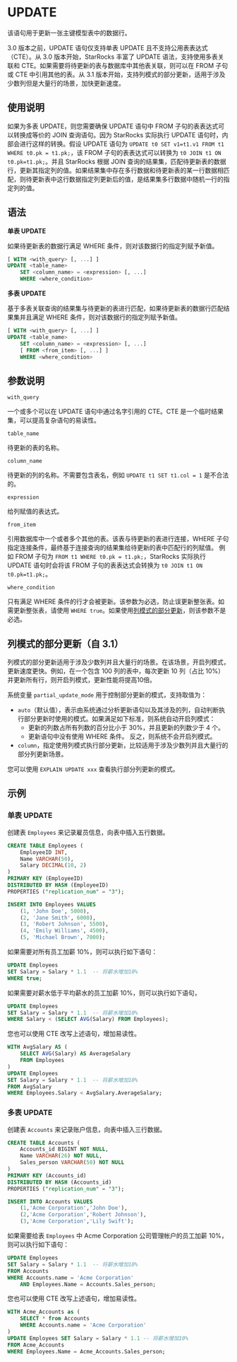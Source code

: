 # UPDATE

该语句用于更新一张主键模型表中的数据行。

3.0 版本之前，UPDATE 语句仅支持单表 UPDATE 且不支持公用表表达式（CTE）。从 3.0 版本开始，StarRocks 丰富了 UPDATE 语法，支持使用多表关联和 CTE。如果需要将待更新的表与数据库中其他表关联，则可以在 FROM 子句或 CTE 中引用其他的表。从 3.1 版本开始，支持列模式的部分更新，适用于涉及少数列但是大量行的场景，加快更新速度。

## 使用说明

如果为多表 UPDATE，则您需要确保 UPDATE 语句中 FROM 子句的表表达式可以转换成等价的 JOIN 查询语句。因为 StarRocks 实际执行 UPDATE 语句时，内部会进行这样的转换。假设 UPDATE 语句为 `UPDATE t0 SET v1=t1.v1 FROM t1 WHERE t0.pk = t1.pk;`，该 FROM 子句的表表达式可以转换为 `t0 JOIN t1 ON t0.pk=t1.pk;`。并且 StarRocks 根据 JOIN 查询的结果集，匹配待更新表的数据行，更新其指定列的值。如果结果集中存在多行数据和待更新表的某一行数据相匹配，则待更新表中这行数据指定列更新后的值，是结果集多行数据中随机一行的指定列的值。

## 语法

**单表 UPDATE**

如果待更新表的数据行满足 WHERE 条件，则对该数据行的指定列赋予新值。

```SQL
[ WITH <with_query> [, ...] ]
UPDATE <table_name>
    SET <column_name> = <expression> [, ...]
    WHERE <where_condition>
```

**多表 UPDATE**

基于多表关联查询的结果集与待更新的表进行匹配，如果待更新表的数据行匹配结果集并且满足 WHERE 条件，则对该数据行的指定列赋予新值。

```SQL
[ WITH <with_query> [, ...] ]
UPDATE <table_name>
    SET <column_name> = <expression> [, ...]
    [ FROM <from_item> [, ...] ]
    WHERE <where_condition>
```

## 参数说明

`with_query`

一个或多个可以在 UPDATE 语句中通过名字引用的 CTE。CTE 是一个临时结果集，可以提高复杂语句的易读性。

`table_name`

待更新的表的名称。

`column_name`

待更新的列的名称。不需要包含表名，例如 `UPDATE t1 SET t1.col = 1` 是不合法的。

`expression`

给列赋值的表达式。

`from_item`

引用数据库中一个或者多个其他的表。该表与待更新的表进行连接，WHERE 子句指定连接条件，最终基于连接查询的结果集给待更新的表中匹配行的列赋值。 例如 FROM 子句为 `FROM t1 WHERE t0.pk = t1.pk;`，StarRocks 实际执行 UPDATE 语句时会将该 FROM 子句的表表达式会转换为 `t0 JOIN t1 ON t0.pk=t1.pk;`。

`where_condition`

只有满足 WHERE 条件的行才会被更新。该参数为必选，防止误更新整张表。如需更新整张表，请使用 `WHERE true`。如果使用[列模式的部分更新](#列模式的部分更新自-31)，则该参数不是必选。

## 列模式的部分更新（自 3.1）

列模式的部分更新适用于涉及少数列并且大量行的场景。在该场景，开启列模式，更新速度更快。例如，在一个包含 100 列的表中，每次更新 10 列（占比 10%）并更新所有行，则开启列模式，更新性能将提高10倍。

系统变量 `partial_update_mode` 用于控制部分更新的模式，支持取值为：

* `auto`（默认值），表示由系统通过分析更新语句以及其涉及的列，自动判断执行部分更新时使用的模式。如果满足如下标准，则系统自动开启列模式：
  * 更新的列数占所有列数的百分比小于 30%，并且更新的列数少于 4 个。
  * 更新语句中没有使用 WHERE 条件。
  反之，则系统不会开启列模式。
* `column`，指定使用列模式执行部分更新，比较适用于涉及少数列并且大量行的部分列更新场景。

您可以使用 `EXPLAIN UPDATE xxx` 查看执行部分列更新的模式。

## 示例

### 单表 UPDATE

创建表 `Employees` 来记录雇员信息，向表中插入五行数据。

```SQL
CREATE TABLE Employees (
    EmployeeID INT,
    Name VARCHAR(50),
    Salary DECIMAL(10, 2)
)
PRIMARY KEY (EmployeeID) 
DISTRIBUTED BY HASH (EmployeeID)
PROPERTIES ("replication_num" = "3");

INSERT INTO Employees VALUES
    (1, 'John Doe', 5000),
    (2, 'Jane Smith', 6000),
    (3, 'Robert Johnson', 5500),
    (4, 'Emily Williams', 4500),
    (5, 'Michael Brown', 7000);
```

如果需要对所有员工加薪 10%，则可以执行如下语句：

```SQL
UPDATE Employees
SET Salary = Salary * 1.1  -- 将薪水增加10%
WHERE true;
```

如果需要对薪水低于平均薪水的员工加薪 10%，则可以执行如下语句，

```SQL
UPDATE Employees
SET Salary = Salary * 1.1  -- 将薪水增加10%
WHERE Salary < (SELECT AVG(Salary) FROM Employees);
```

您也可以使用 CTE 改写上述语句，增加易读性。

```SQL
WITH AvgSalary AS (
    SELECT AVG(Salary) AS AverageSalary
    FROM Employees
)
UPDATE Employees
SET Salary = Salary * 1.1  -- 将薪水增加10%
FROM AvgSalary
WHERE Employees.Salary < AvgSalary.AverageSalary;
```

### 多表 UPDATE

创建表 `Accounts` 来记录账户信息，向表中插入三行数据。

```SQL
CREATE TABLE Accounts (
    Accounts_id BIGINT NOT NULL,
    Name VARCHAR(26) NOT NULL,
    Sales_person VARCHAR(50) NOT NULL
) 
PRIMARY KEY (Accounts_id)
DISTRIBUTED BY HASH (Accounts_id)
PROPERTIES ("replication_num" = "3");

INSERT INTO Accounts VALUES
    (1,'Acme Corporation','John Doe'),
    (2,'Acme Corporation','Robert Johnson'),
    (3,'Acme Corporation','Lily Swift');
```

如果需要给表 `Employees` 中 Acme Corporation 公司管理帐户的员工加薪 10%，则可以执行如下语句：

```SQL
UPDATE Employees
SET Salary = Salary * 1.1  -- 将薪水增加10%
FROM Accounts
WHERE Accounts.name = 'Acme Corporation'
    AND Employees.Name = Accounts.Sales_person;
```

您也可以使用 CTE 改写上述语句，增加易读性。

```SQL
WITH Acme_Accounts as (
    SELECT * from Accounts
    WHERE Accounts.name = 'Acme Corporation'
)
UPDATE Employees SET Salary = Salary * 1.1 -- 将薪水增加10%
FROM Acme_Accounts
WHERE Employees.Name = Acme_Accounts.Sales_person;
```

